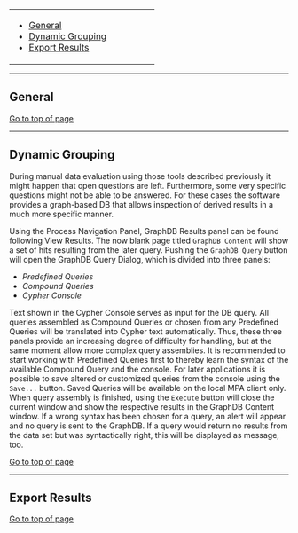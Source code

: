 <table>
<blockquote><tr>
<blockquote><td width='70%'>
</blockquote></blockquote><ul><li><a href='#General.md'>General</a>
</li><li><a href='#Dynamic_Grouping.md'>Dynamic Grouping</a>
</li><li><a href='#Export_Results.md'>Export Results</a>
<blockquote></td>
</blockquote><blockquote></tr>
</table></blockquote></li></ul>


---

## General ##



[Go to top of page](#General.md)


---

## Dynamic Grouping ##
During manual data evaluation using those tools described previously  it might happen that open questions are left. Furthermore, some very specific questions might not be able to be answered. For these cases the software provides a graph-based DB that allows inspection of derived results in a much more specific manner.

Using the Process Navigation Panel, GraphDB Results panel can be found following View Results. The now blank page titled `GraphDB Content` will show a set of hits resulting from the later query. Pushing the `GraphDB Query` button will open the GraphDB Query Dialog, which is divided into three panels:
  * _Predefined Queries_
  * _Compound Queries_
  * _Cypher Console_

Text shown in the Cypher Console serves as input for the DB query. All queries assembled as Compound Queries or chosen from any Predefined Queries will be translated into Cypher text automatically. Thus, these three panels provide an increasing degree of difficulty for handling, but at the same moment allow more complex query assemblies. It is recommended to start working with Predefined Queries first to thereby learn the syntax of the available Compound Query and the console. For later applications it is possible to save altered or customized queries from the console using the `Save...` button.
Saved Queries will be available on the local MPA client only. When query assembly is finished, using the `Execute` button will close the current window and show the respective results in the GraphDB Content window. If a wrong syntax has been chosen for a query, an alert will appear and no query is sent to the GraphDB. If a query would return no results from the data set but was syntactically right, this will be displayed as message, too.

[Go to top of page](#General.md)


---

## Export Results ##



[Go to top of page](#General.md)